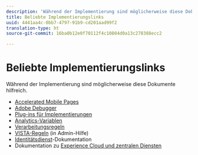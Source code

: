 ```yaml
---
description: 'Während der Implementierung sind möglicherweise diese Dokumente hilfreich '
title: Beliebte Implementierungslinks
uuid: 4441aa4c-0bb7-4797-91b9-cd201aad99f2
translation-type: ht
source-git-commit: 16ba0b12e0f70112f4c10804d0a13c278388ecc2

---
```



# Beliebte Implementierungslinks

Während der Implementierung sind möglicherweise diese Dokumente hilfreich.

* [Accelerated Mobile Pages](/help/implement/js-implementation/accelerated-mobile-pages.md)
* [Adobe Debugger](/help/implement/impl-testing/debugger.md)
* [Plug-ins für Implementierungen](/help/implement/js-implementation/plugins/impl-plugins.md)
* [Analytics-Variablen](/help/implement/js-implementation/c-variables/sc-variables.md)
* [Verarbeitungsregeln](https://marketing.adobe.com/resources/help/de_DE/reference/processing_rules.html)
* [VISTA-Regeln](https://marketing.adobe.com/resources/help/en_US/reference/VISTA.html) (in Admin-Hilfe)
* [Identitätsdienst](https://marketing.adobe.com/resources/help/de_DE/mcvid/)-Dokumentation
* Dokumentation zu [Experience Cloud und zentralen Diensten](https://marketing.adobe.com/resources/help/de_DE/mcloud/core_services.html)

